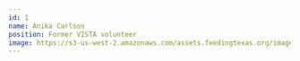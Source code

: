 ```yaml
---
id: 1
name: Anika Carlson
position: Former VISTA volunteer
image: https://s3-us-west-2.amazonaws.com/assets.feedingtexas.org/images/staff/anika-carlson.JPG
---
```


